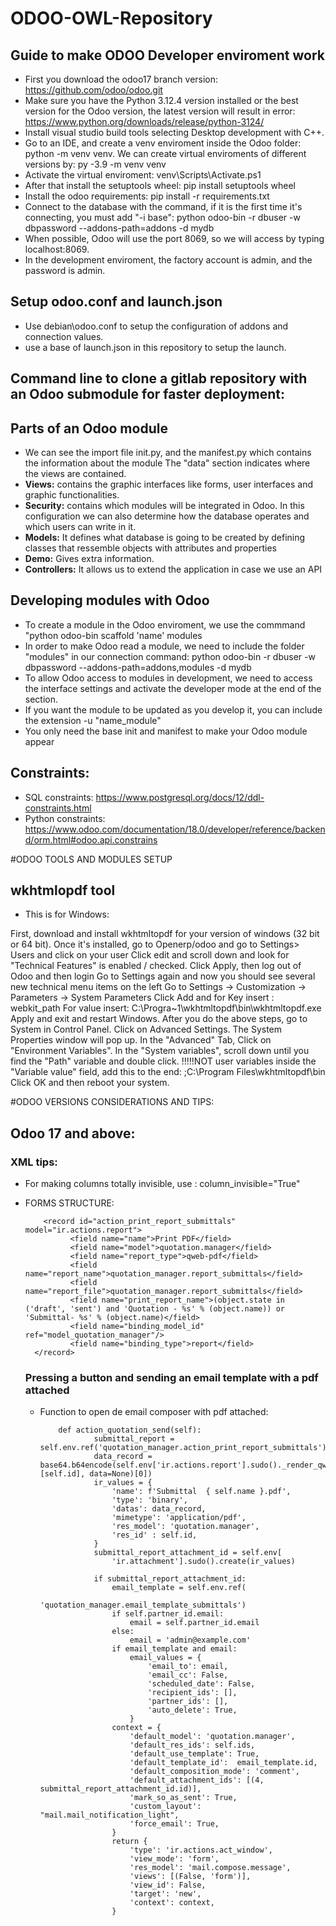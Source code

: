 # ODOO-OWL-Repository
## Guide to make ODOO Developer enviroment work
- First you download the odoo17 branch version: https://github.com/odoo/odoo.git
- Make sure you have the Python 3.12.4 version installed or the best version for the Odoo version, the latest version will result in error: https://www.python.org/downloads/release/python-3124/
- Install visual studio build tools selecting Desktop development with C++.
- Go to an IDE, and create a venv enviroment inside the Odoo folder: python -m venv venv. We can create virtual enviroments of different versions by: py -3.9 -m venv venv
- Activate the virtual enviroment: venv\Scripts\Activate.ps1
- After that install the setuptools wheel: pip install setuptools wheel
- Install the odoo requirements: pip install -r requirements.txt
- Connect to the database with the command, if it is the first time it's connecting, you must add "-i base": python odoo-bin -r dbuser -w dbpassword --addons-path=addons -d mydb
- When possible, Odoo will use the port 8069, so we will access by typing localhost:8069.
- In the development enviroment, the factory account is admin, and the password is admin.

## Setup odoo.conf and launch.json
- Use debian\odoo.conf to setup the configuration of addons and connection values.
- use a base of launch.json in this repository to setup the launch.

## Command line to clone a gitlab repository with an Odoo submodule for faster deployment:

## Parts of an Odoo module
- We can see the import file init.py, and the manifest.py which contains the information about the module
      The "data" section indicates where the views are contained.
- **Views:** contains the graphic interfaces like forms, user interfaces and graphic functionalities.
- **Security:** contains which modules will be integrated in Odoo. In this configuration we can also determine how the database operates and which users can write in it.
- **Models:** It defines what database is going to be created by defining classes that ressemble objects with attributes and properties
- **Demo:** Gives extra information.
- **Controllers:** It allows us to extend the application in case we use an API

## Developing modules with Odoo

- To create a module in the Odoo enviroment, we use the commmand "python odoo-bin scaffold 'name' modules
- In order to make Odoo read a module, we need to include the folder "modules" in our connection command: python odoo-bin -r dbuser -w dbpassword --addons-path=addons,modules -d mydb
- To allow Odoo access to modules in development, we need to access the interface settings and activate the developer mode at the end of the section.
- If you want the module to be updated as you develop it, you can include the extension -u "name_module"
- You only need the base init and  manifest to make your Odoo module appear

## Constraints:

- SQL constraints: https://www.postgresql.org/docs/12/ddl-constraints.html
- Python constraints: https://www.odoo.com/documentation/18.0/developer/reference/backend/orm.html#odoo.api.constrains


#ODOO TOOLS AND MODULES SETUP

## wkhtmlopdf tool

- This is for Windows:

First, download and install wkhtmltopdf for your version of windows (32 bit or 64 bit).
Once it's installed, go to Openerp/odoo and go to Settings> Users and click on your user
Click edit and scroll down and look for "Technical Features" is enabled / checked.
Click Apply, then log out of Odoo and then login
Go to Settings again and now you should see several new technical menu items on the left
Go to Settings -> Customization -> Parameters -> System Parameters
Click Add and for Key insert : webkit_path
For value insert: C:\Progra~1\wkhtmltopdf\bin\wkhtmltopdf.exe
Apply and exit and restart Windows.
After you do the above steps, go to System  in Control Panel.
Click on Advanced Settings. The System Properties window will pop up.
In the "Advanced" Tab, Click on "Environment Variables". 
In the "System variables", scroll down until you find the "Path" variable and double click. !!!!!NOT user variables
inside the "Variable value" field, add this to the end: ;C:\Program Files\wkhtmltopdf\bin
Click OK and then reboot your system.


#ODOO VERSIONS CONSIDERATIONS AND TIPS:

## Odoo 17 and above:

### XML tips:

- For making columns totally invisible, use : column_invisible="True"
- FORMS STRUCTURE:

          <record id="action_print_report_submittals" model="ir.actions.report">
                <field name="name">Print PDF</field>
                <field name="model">quotation.manager</field>
                <field name="report_type">qweb-pdf</field>
                <field name="report_name">quotation_manager.report_submittals</field>
                <field name="report_file">quotation_manager.report_submittals</field>
                <field name="print_report_name">(object.state in ('draft', 'sent') and 'Quotation - %s' % (object.name)) or 'Submittal- %s' % (object.name)</field>
                <field name="binding_model_id" ref="model_quotation_manager"/>
                <field name="binding_type">report</field>
        </record>

  ### Pressing a button and sending an email template with a pdf attached
  - Function to open de email composer with pdf attached:

            def action_quotation_send(self):
                    submittal_report = self.env.ref('quotation_manager.action_print_report_submittals')
                    data_record = base64.b64encode(self.env['ir.actions.report'].sudo()._render_qweb_pdf(submittal_report, [self.id], data=None)[0])
                    ir_values = {
                        'name': f'Submittal  { self.name }.pdf',
                        'type': 'binary',
                        'datas': data_record,
                        'mimetype': 'application/pdf',
                        'res_model': 'quotation.manager',
                        'res_id' : self.id,
                    }
                    submittal_report_attachment_id = self.env[
                        'ir.attachment'].sudo().create(ir_values)
                    
                    if submittal_report_attachment_id:
                        email_template = self.env.ref(
                            'quotation_manager.email_template_submittals')
                        if self.partner_id.email:
                            email = self.partner_id.email
                        else:
                            email = 'admin@example.com'
                        if email_template and email:
                            email_values = {
                                'email_to': email,
                                'email_cc': False,
                                'scheduled_date': False,
                                'recipient_ids': [],
                                'partner_ids': [],
                                'auto_delete': True,
                            }
                        context = {
                            'default_model': 'quotation.manager',
                            'default_res_ids': self.ids,
                            'default_use_template': True,
                            'default_template_id':  email_template.id,
                            'default_composition_mode': 'comment',
                            'default_attachment_ids': [(4, submittal_report_attachment_id.id)],
                            'mark_so_as_sent': True,
                            'custom_layout': "mail.mail_notification_light",
                            'force_email': True,
                        }
                        return {
                            'type': 'ir.actions.act_window',
                            'view_mode': 'form',
                            'res_model': 'mail.compose.message',
                            'views': [(False, 'form')],
                            'view_id': False,
                            'target': 'new',
                            'context': context,
                        }
